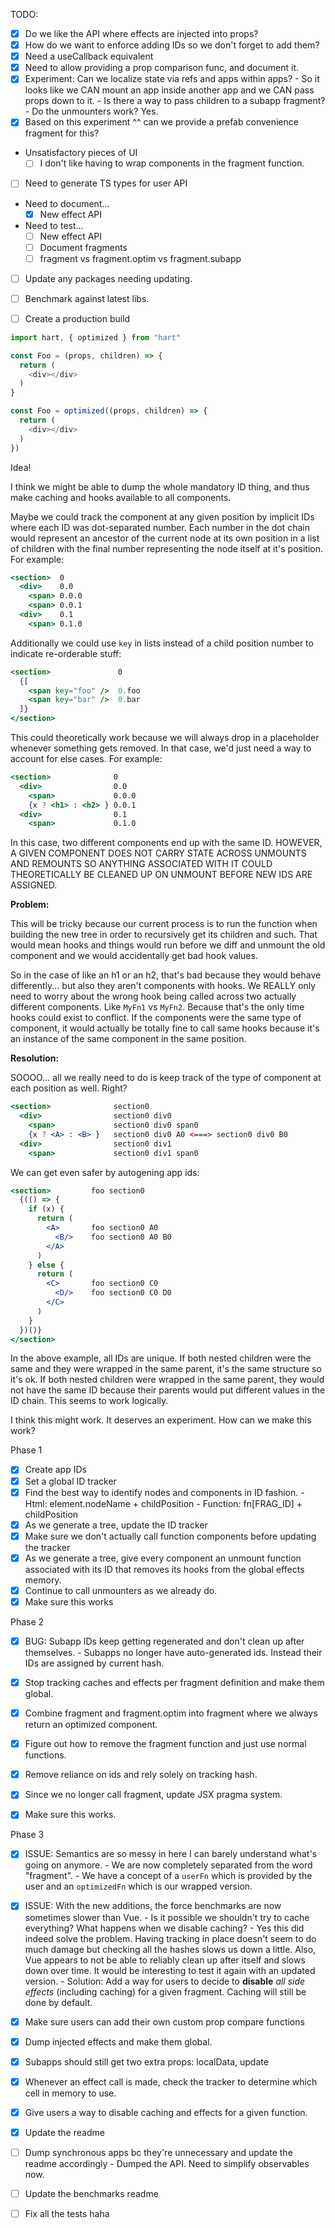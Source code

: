 TODO:
  - [x] Do we like the API where effects are injected into props?
  - [x] How do we want to enforce adding IDs so we don't forget to add them?
  - [x] Need a useCallback equivalent
  - [x] Need to allow providing a prop comparison func, and document it.
  - [x] Experiment: Can we localize state via refs and apps within apps?
        - So it looks like we CAN mount an app inside another app and we CAN pass props down to it.
        - Is there a way to pass children to a subapp fragment?
          - Do the unmounters work? Yes.
  - [x] Based on this experiment ^^ can we provide a prefab convenience fragment for this?
  - Unsatisfactory pieces of UI
      - [ ] I don't like having to wrap components in the fragment function.
  - [ ] Need to generate TS types for user API
  - Need to document...
    - [x] New effect API
  - Need to test...
    - [ ] New effect API
    - [ ] Document fragments
    - [ ] fragment vs fragment.optim vs fragment.subapp
  - [ ] Update any packages needing updating.
  - [ ] Benchmark against latest libs.
  - [ ] Create a production build



```javascript
import hart, { optimized } from "hart"

const Foo = (props, children) => {
  return (
    <div></div>
  )
}

const Foo = optimized((props, children) => {
  return (
    <div></div>
  )
})
```

Idea!

I think we might be able to dump the whole mandatory ID thing, and thus make caching and hooks available to all components.

Maybe we could track the component at any given position by implicit IDs where each ID was dot-separated number. Each number in the dot chain would represent an ancestor of the current node at its own position in a list of children with the final number representing the node itself at it's position. For example:

```jsx
<section>  0
  <div>    0.0
    <span> 0.0.0
    <span> 0.0.1
  <div>    0.1
    <span> 0.1.0
```

Additionally we could use `key` in lists instead of a child position number to indicate re-orderable stuff:

```jsx
<section>               0
  {[
    <span key="foo" />  0.foo
    <span key="bar" />  0.bar
  ]}
</section>
```

This could theoretically work because we will always drop in a placeholder whenever something gets removed. In that case, we'd just need a way to account for else cases. For example:

```jsx
<section>              0
  <div>                0.0
    <span>             0.0.0
    {x ? <h1> : <h2> } 0.0.1
  <div>                0.1
    <span>             0.1.0
```

In this case, two different components end up with the same ID. HOWEVER, A GIVEN COMPONENT DOES NOT CARRY STATE ACROSS UNMOUNTS AND REMOUNTS SO ANYTHING ASSOCIATED WITH IT COULD THEORETICALLY BE CLEANED UP ON UNMOUNT BEFORE NEW IDS ARE ASSIGNED.

**Problem:**

This will be tricky because our current process is to run the function when building the new tree in order to recursively get its children and such. That would mean hooks and things would run before we diff and unmount the old component and we would accidentally get bad hook values.

So in the case of like an h1 or an h2, that's bad because they would behave differently... but also they aren't components with hooks. We REALLY only need to worry about the wrong hook being called across two actually different components. Like `MyFn1` vs `MyFn2`. Because that's the only time hooks could exist to conflict. If the components were the same type of component, it would actually be totally fine to call same hooks because it's an instance of the same component in the same position.

**Resolution:**

SOOOO... all we really need to do is keep track of the type of component at each position as well. Right?

```jsx
<section>              section0
  <div>                section0 div0
    <span>             section0 div0 span0
    {x ? <A> : <B> }   section0 div0 A0 <===> section0 div0 B0
  <div>                section0 div1
    <span>             section0 div1 span0
```

We can get even safer by autogening app ids:

```jsx
<section>         foo section0
  {(() => {
    if (x) {
      return (
        <A>       foo section0 A0
          <B/>    foo section0 A0 B0
        </A>
      )
    } else {
      return (
        <C>       foo section0 C0
          <D/>    foo section0 C0 D0
        </C>
      )
    }
  })()}
</section>
```

In the above example, all IDs are unique. If both nested children were the same and they were wrapped in the same parent, it's the same structure so it's ok. If both nested children were wrapped in the same parent, they would not have the same ID because their parents would put different values in the ID chain. This seems to work logically.

I think this might work. It deserves an experiment. How can we make this work?

Phase 1

- [x] Create app IDs
- [x] Set a global ID tracker
- [x] Find the best way to identify nodes and components in ID fashion.
      - Html: element.nodeName + childPosition
      - Function: fn[FRAG_ID] + childPosition
- [x] As we generate a tree, update the ID tracker
- [x] Make sure we don't actually call function components before updating the tracker
- [x] As we generate a tree, give every component an unmount function associated with its ID that removes its hooks from the global effects memory.
- [x] Continue to call unmounters as we already do.
- [x] Make sure this works

Phase 2

- [x] BUG: Subapp IDs keep getting regenerated and don't clean up after themselves.
      - Subapps no longer have auto-generated ids. Instead their IDs are assigned by current hash.

- [x] Stop tracking caches and effects per fragment definition and make them global.
- [x] Combine fragment and fragment.optim into fragment where we always return an optimized component.
- [x] Figure out how to remove the fragment function and just use normal functions.
- [x] Remove reliance on ids and rely solely on tracking hash.
- [x] Since we no longer call fragment, update JSX pragma system.
- [x] Make sure this works.

Phase 3

- [x] ISSUE: Semantics are so messy in here I can barely understand what's going on anymore.
      - We are now completely separated from the word "fragment".
      - We have a concept of a `userFn` which is provided by the user and an `optimizedFn`
        which is our wrapped version.

- [x] ISSUE: With the new additions, the force benchmarks are now sometimes slower than Vue.
      - Is it possible we shouldn't try to cache everything? What happens when we disable caching?
      - Yes this did indeed solve the problem. Having tracking in place doesn't seem to do much
        damage but checking all the hashes slows us down a little. Also, Vue appears to not be able
        to reliably clean up after itself and slows down over time. It would be interesting to test
        it again with an updated version.
      - Solution: Add a way for users to decide to **disable** _all side effects_ (including caching)
        for a given fragment. Caching will still be done by default.

- [x] Make sure users can add their own custom prop compare functions
- [x] Dump injected effects and make them global.
- [x] Subapps should still get two extra props: localData, update
- [x] Whenever an effect call is made, check the tracker to determine which cell in memory to use.
- [x] Give users a way to disable caching and effects for a given function.
- [x] Update the readme
- [ ] Dump synchronous apps bc they're unnecessary and update the readme accordingly
      - Dumped the API. Need to simplify observables now.
- [ ] Update the benchmarks readme
- [ ] Fix all the tests haha
